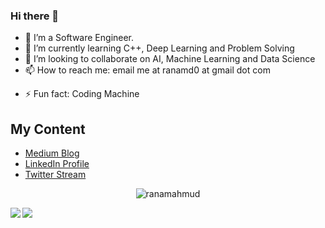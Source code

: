 ### Hi there 👋

<!--
**ranamahmud/ranamahmud** is a ✨ _special_ ✨ repository because its `README.md` (this file) appears on your GitHub profile.

Here are some ideas to get you started:

- 🔭 I’m currently working on ...
- 🌱 I’m currently learning ...
- 👯 I’m looking to collaborate on ...
- 🤔 I’m looking for help with ...
- 💬 Ask me about ...
- 📫 How to reach me: ...
- 😄 Pronouns: ...
- ⚡ Fun fact: ...
-->

- 🔭 I’m a Software Engineer.
- 🌱 I’m currently learning C++, Deep Learning and Problem Solving
- 👯 I’m looking to collaborate on AI, Machine Learning and Data Science
- 📫 How to reach me: email me at ranamd0 at gmail dot com
<!-- - 😄 Pronouns: Windows -->
- ⚡ Fun fact: Coding Machine

## My Content
- [Medium Blog](https://ranamahmud.medium.com/)
- [LinkedIn Profile](https://www.linkedin.com/in/mdranamahmud/)
- [Twitter Stream](https://twitter.com/md_rana_mahmud) 

<p align="center">
<!-- ![](https://komarev.com/ghpvc/?username=ranamahmud) -->
<img src="https://komarev.com/ghpvc/?username=ranamahmud" alt="ranamahmud"/>
</p>

<!-- [![Md Rana Mahmud's github stats](https://github-readme-stats.vercel.app/api?username=ranamahmud)]() -->

<!-- [![Top Langs](https://github-readme-stats.vercel.app/api/top-langs/?username=ranamahmud)]) -->


<!-- <a href="https://github.com/anuraghazra/github-readme-stats"> -->
  <img align="left" src="https://github-readme-stats.vercel.app/api?username=ranamahmud" />
<!-- </a> -->
<!-- <a href="https://github.com/anuraghazra/convoychat"> -->
  <img align="left" src="https://github-readme-stats.vercel.app/api/top-langs/?username=ranamahmud" />
<!-- </a> -->


